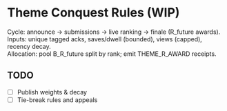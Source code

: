 # Theme Conquest Rules (WIP)

Cycle: announce → submissions → live ranking → finale (R_future awards).  
Inputs: unique tagged acks, saves/dwell (bounded), views (capped), recency decay.  
Allocation: pool B_R_future split by rank; emit THEME_R_AWARD receipts.

## TODO
- [ ] Publish weights & decay
- [ ] Tie-break rules and appeals
